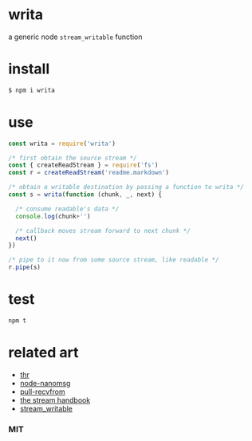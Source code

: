 # writa

a generic node `stream_writable` function

# install
```bash
$ npm i writa
```

# use
```js
const writa = require('writa')

/* first obtain the source stream */
const { createReadStream } = require('fs')
const r = createReadStream('readme.markdown')

/* obtain a writable destination by passing a function to writa */
const s = writa(function (chunk, _, next) {

  /* consume readable's data */
  console.log(chunk+'')

  /* callback moves stream forward to next chunk */
  next()
})

/* pipe to it now from some source stream, like readable */
r.pipe(s)
```

# test
```bash
npm t
```

# related art

* [thr](https://github.com/reqshark/thr)
* [node-nanomsg](https://github.com/nickdesaulniers/node-nanomsg)
* [pull-recvfrom](https://github.com/reqshark/pull-recvfrom)
* [the stream handbook](https://github.com/substack/stream-handbook)
* [stream_writable](https://nodejs.org/docs/latest/api/stream.html#stream_writable_streams)

### MIT
